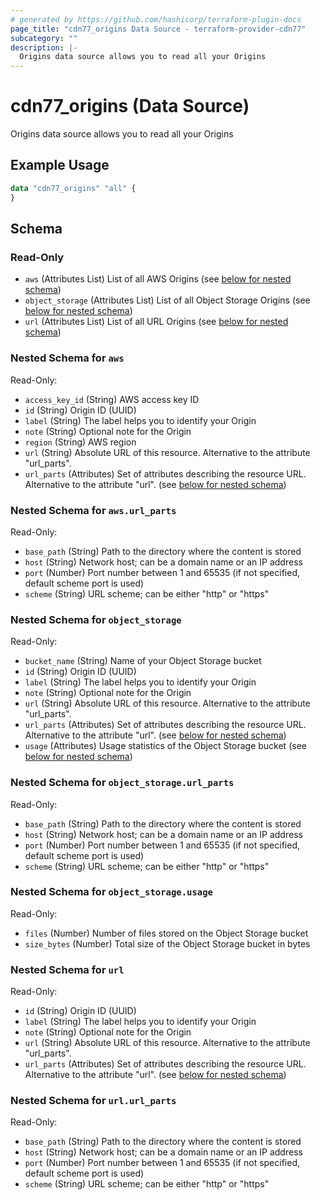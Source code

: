 ```yaml
---
# generated by https://github.com/hashicorp/terraform-plugin-docs
page_title: "cdn77_origins Data Source - terraform-provider-cdn77"
subcategory: ""
description: |-
  Origins data source allows you to read all your Origins
---
```


# cdn77_origins (Data Source)

Origins data source allows you to read all your Origins

## Example Usage

```terraform
data "cdn77_origins" "all" {
}
```

<!-- schema generated by tfplugindocs -->
## Schema

### Read-Only

- `aws` (Attributes List) List of all AWS Origins (see [below for nested schema](#nestedatt--aws))
- `object_storage` (Attributes List) List of all Object Storage Origins (see [below for nested schema](#nestedatt--object_storage))
- `url` (Attributes List) List of all URL Origins (see [below for nested schema](#nestedatt--url))

<a id="nestedatt--aws"></a>
### Nested Schema for `aws`

Read-Only:

- `access_key_id` (String) AWS access key ID
- `id` (String) Origin ID (UUID)
- `label` (String) The label helps you to identify your Origin
- `note` (String) Optional note for the Origin
- `region` (String) AWS region
- `url` (String) Absolute URL of this resource. Alternative to the attribute "url_parts".
- `url_parts` (Attributes) Set of attributes describing the resource URL. Alternative to the attribute "url". (see [below for nested schema](#nestedatt--aws--url_parts))

<a id="nestedatt--aws--url_parts"></a>
### Nested Schema for `aws.url_parts`

Read-Only:

- `base_path` (String) Path to the directory where the content is stored
- `host` (String) Network host; can be a domain name or an IP address
- `port` (Number) Port number between 1 and 65535 (if not specified, default scheme port is used)
- `scheme` (String) URL scheme; can be either "http" or "https"



<a id="nestedatt--object_storage"></a>
### Nested Schema for `object_storage`

Read-Only:

- `bucket_name` (String) Name of your Object Storage bucket
- `id` (String) Origin ID (UUID)
- `label` (String) The label helps you to identify your Origin
- `note` (String) Optional note for the Origin
- `url` (String) Absolute URL of this resource. Alternative to the attribute "url_parts".
- `url_parts` (Attributes) Set of attributes describing the resource URL. Alternative to the attribute "url". (see [below for nested schema](#nestedatt--object_storage--url_parts))
- `usage` (Attributes) Usage statistics of the Object Storage bucket (see [below for nested schema](#nestedatt--object_storage--usage))

<a id="nestedatt--object_storage--url_parts"></a>
### Nested Schema for `object_storage.url_parts`

Read-Only:

- `base_path` (String) Path to the directory where the content is stored
- `host` (String) Network host; can be a domain name or an IP address
- `port` (Number) Port number between 1 and 65535 (if not specified, default scheme port is used)
- `scheme` (String) URL scheme; can be either "http" or "https"


<a id="nestedatt--object_storage--usage"></a>
### Nested Schema for `object_storage.usage`

Read-Only:

- `files` (Number) Number of files stored on the Object Storage bucket
- `size_bytes` (Number) Total size of the Object Storage bucket in bytes



<a id="nestedatt--url"></a>
### Nested Schema for `url`

Read-Only:

- `id` (String) Origin ID (UUID)
- `label` (String) The label helps you to identify your Origin
- `note` (String) Optional note for the Origin
- `url` (String) Absolute URL of this resource. Alternative to the attribute "url_parts".
- `url_parts` (Attributes) Set of attributes describing the resource URL. Alternative to the attribute "url". (see [below for nested schema](#nestedatt--url--url_parts))

<a id="nestedatt--url--url_parts"></a>
### Nested Schema for `url.url_parts`

Read-Only:

- `base_path` (String) Path to the directory where the content is stored
- `host` (String) Network host; can be a domain name or an IP address
- `port` (Number) Port number between 1 and 65535 (if not specified, default scheme port is used)
- `scheme` (String) URL scheme; can be either "http" or "https"
